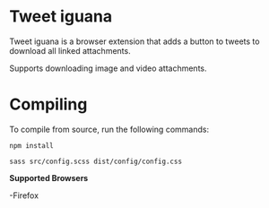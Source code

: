 # Tweet iguana

Tweet iguana is a browser extension that adds a button to tweets to download all linked attachments.

Supports downloading image and video attachments.

# Compiling

To compile from source, run the following commands:

```
npm install

sass src/config.scss dist/config/config.css
```



**Supported Browsers**

-Firefox
